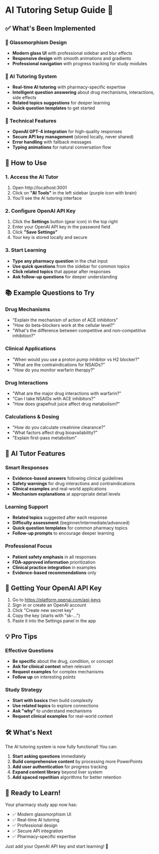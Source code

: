 # AI Tutoring Setup Guide 🤖

## ✅ What's Been Implemented

### 🎨 Glassmorphism Design
- **Modern glass UI** with professional sidebar and blur effects
- **Responsive design** with smooth animations and gradients
- **Professional navigation** with progress tracking for study modules

### 🤖 AI Tutoring System
- **Real-time AI tutoring** with pharmacy-specific expertise
- **Intelligent question answering** about drug mechanisms, interactions, side effects
- **Related topics suggestions** for deeper learning
- **Quick question templates** to get started

### 🔧 Technical Features
- **OpenAI GPT-4 integration** for high-quality responses
- **Secure API key management** (stored locally, never shared)
- **Error handling** with fallback messages
- **Typing animations** for natural conversation flow

## 🚀 How to Use

### 1. Access the AI Tutor
1. Open http://localhost:3001
2. Click on **"AI Tools"** in the left sidebar (purple icon with brain)
3. You'll see the AI tutoring interface

### 2. Configure OpenAI API Key
1. Click the **Settings** button (gear icon) in the top right
2. Enter your OpenAI API key in the password field
3. Click **"Save Settings"**
4. Your key is stored locally and secure

### 3. Start Learning
- **Type any pharmacy question** in the chat input
- **Use quick questions** from the sidebar for common topics
- **Click related topics** that appear after responses
- **Ask follow-up questions** for deeper understanding

## 📚 Example Questions to Try

### Drug Mechanisms
- "Explain the mechanism of action of ACE inhibitors"
- "How do beta-blockers work at the cellular level?"
- "What's the difference between competitive and non-competitive inhibition?"

### Clinical Applications  
- "When would you use a proton pump inhibitor vs H2 blocker?"
- "What are the contraindications for NSAIDs?"
- "How do you monitor warfarin therapy?"

### Drug Interactions
- "What are the major drug interactions with warfarin?"
- "Can I take NSAIDs with ACE inhibitors?"
- "How does grapefruit juice affect drug metabolism?"

### Calculations & Dosing
- "How do you calculate creatinine clearance?"
- "What factors affect drug bioavailability?"
- "Explain first-pass metabolism"

## 🎯 AI Tutor Features

### Smart Responses
- **Evidence-based answers** following clinical guidelines
- **Safety warnings** for drug interactions and contraindications
- **Clinical examples** and real-world applications
- **Mechanism explanations** at appropriate detail levels

### Learning Support
- **Related topics** suggested after each response
- **Difficulty assessment** (beginner/intermediate/advanced)
- **Quick question templates** for common pharmacy topics
- **Follow-up prompts** to encourage deeper learning

### Professional Focus
- **Patient safety emphasis** in all responses  
- **FDA-approved information** prioritization
- **Clinical practice integration** in examples
- **Evidence-based recommendations** only

## 🔑 Getting Your OpenAI API Key

1. Go to https://platform.openai.com/api-keys
2. Sign in or create an OpenAI account
3. Click "Create new secret key"
4. Copy the key (starts with "sk-...")
5. Paste it into the Settings panel in the app

## 💡 Pro Tips

### Effective Questions
- **Be specific** about the drug, condition, or concept
- **Ask for clinical context** when relevant
- **Request examples** for complex mechanisms
- **Follow up** on interesting points

### Study Strategy  
- **Start with basics** then build complexity
- **Use related topics** to explore connections
- **Ask "why"** to understand mechanisms
- **Request clinical examples** for real-world context

## 🛠 What's Next

The AI tutoring system is now fully functional! You can:

1. **Start asking questions** immediately
2. **Build comprehensive content** by processing more PowerPoints  
3. **Add user authentication** for progress tracking
4. **Expand content library** beyond liver system
5. **Add spaced repetition** algorithms for better retention

## 🎉 Ready to Learn!

Your pharmacy study app now has:
- ✅ Modern glassmorphism UI
- ✅ Real-time AI tutoring  
- ✅ Professional design
- ✅ Secure API integration
- ✅ Pharmacy-specific expertise

Just add your OpenAI API key and start learning! 🚀